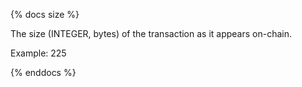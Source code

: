 {% docs size %}

The size (INTEGER, bytes) of the transaction as it appears on-chain.

Example: 225

{% enddocs %}
